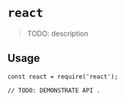 # `react`

> TODO: description

## Usage

```
const react = require('react');

// TODO: DEMONSTRATE API .
```
